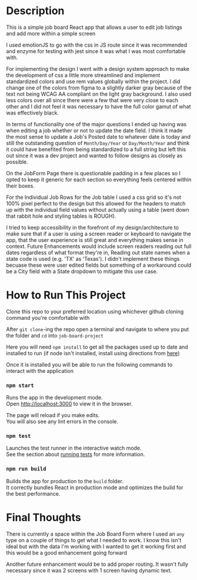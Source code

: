 # Description

This is a simple job board React app that allows a user to edit job listings and add more within a simple screen

I used emotionJS to go with the css in JS route since it was recommended and enzyme for testing with jest since it was what I was most comfortable with.

For implementing the design I went with a design system approach to make the development of css a little more streamlined and implement standardized colors and use rem values globally within the project. I did change one of the colors from figma to a slightly darker gray because of the text not being WCAG AA compliant on the light gray background. I also used less colors over all since there were a few that were very close to each other and I did not feel it was necessary to have the full color gamut of what was effectively black.

In terms of functionality one of the major questions I ended up having was when editing a job whether or not to update the date field. I think it made the most sense to update a Job's Posted date to whatever date is today and still the outstanding question of `Month/Day/Year` or `Day/Month/Year` and think it could have benefited from being standardized to a full string but left this out since it was a dev project and wanted to follow designs as closely as possible.

On the JobForm Page there is questionable padding in a few places so I opted to keep it generic for each section so everything feels centered within their boxes.

For the Individual Job Rows for the Job table I used a css grid so it's not 100% pixel perfect to the design but this allowed for the headers to match up with the individual field values without actually using a table (went down that rabbit hole and styling tables is ROUGH).

I tried to keep accessibility in the forefront of my design/architecture to make sure that if a user is using a screen reader or keyboard to navigate the app, that the user experience is still great and everything makes sense in context. Future Enhancements would include screen readers reading out full dates regardless of what format they're in, Reading out state names when a state code is used (e.g. 'TX' as 'Texas'). I didn't implement these things becuase these were user edited fields but something of a workaround could be a City field with a State dropdown to mitigate this use case.

# How to Run This Project

Clone this repo to your preferred location using whichever github cloning command you're comfortable with

After `git clone`-ing the repo open a terminal and navigate to where you put the folder and `cd` into `job-board-project`

Here you will need `npm install` to get all the packages used up to date and installed to run
(if node isn't installed, install using directions from [here](https://www.npmjs.com/get-npm))

Once it is installed you will be able to run the following commands to interact with the application

### `npm start`

Runs the app in the development mode.\
Open [http://localhost:3000](http://localhost:3000) to view it in the browser.

The page will reload if you make edits.\
You will also see any lint errors in the console.

### `npm test`

Launches the test runner in the interactive watch mode.\
See the section about [running tests](https://facebook.github.io/create-react-app/docs/running-tests) for more information.

### `npm run build`

Builds the app for production to the `build` folder.\
It correctly bundles React in production mode and optimizes the build for the best performance.

# Final Thoughts

There is currently a space within the Job Board Form where I used an `any` type on a couple of things to get what I needed to work. I know this isn't ideal but with the data I'm working with I wanted to get it working first and this would be a good enhancement going forward

Another future enhancement would be to add proper routing. It wasn't fully necessary since it was 2 screens with 1 screen having dynamic text.
